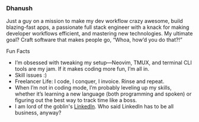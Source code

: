 ### Dhanush

Just a guy on a mission to make my dev workflow crazy awesome, build blazing-fast apps, a passionate full stack engineer with a knack for making developer workflows efficient, and mastering new technologies. My ultimate goal? Craft software that makes people go, “Whoa, how’d you do that?!”

Fun Facts
* I’m obsessed with tweaking my setup—Neovim, TMUX, and terminal CLI tools are my jam. If it makes coding more fun, I’m all in.
* Skill issues :)
* Freelancer Life: I code, I conquer, I invoice. Rinse and repeat.
* When I’m not in coding mode, I’m probably leveling up my skills, whether it’s learning a new language (both programming and spoken) or figuring out the best way to track time like a boss.
* I am lord of the goblin's [LinkedIn](https://www.linkedin.com/in/dhanush-d-84019b281/). Who said LinkedIn has to be all business, anyway?
